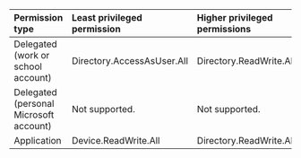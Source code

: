 |Permission type|Least privileged permission|Higher privileged permissions|
|:---|:---|:---|
|Delegated (work or school account)|Directory.AccessAsUser.All|Directory.ReadWrite.All|
|Delegated (personal Microsoft account)|Not supported.|Not supported.|
|Application|Device.ReadWrite.All|Directory.ReadWrite.All|

